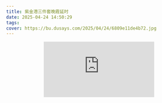 ```yaml
---
title: 紫金港三件套晚霞延时
date: 2025-04-24 14:50:29
tags:
cover: https://bu.dusays.com/2025/04/24/6809e11de4b72.jpg
---
```


<div align=center class="aspect-ratio">
    <iframe src="https://player.bilibili.com/player.html?aid=114391404054851&&page=1&as_wide=1&high_quality=1&danmaku=0" 
    scrolling="no" 
    border="0" 
    frameborder="no" 
    framespacing="0" 
    high_quality=1
    danmaku=1 
    allowfullscreen="true"> 
    </iframe>
</div>

